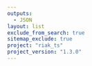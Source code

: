 ```yaml
---
outputs:
  - JSON
layout: list
exclude_from_search: true
sitemap_exclude: true
project: "riak_ts"
project_version: "1.3.0"
---
```



